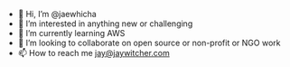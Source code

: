 - 👋 Hi, I’m @jaewhicha
- 👀 I’m interested in anything new or challenging
- 🌱 I’m currently learning AWS
- 💞️ I’m looking to collaborate on open source or non-profit or NGO work
- 📫 How to reach me jay@jaywitcher.com

<!---
jaewhicha/jaewhicha is a ✨ special ✨ repository because its `README.md` (this file) appears on your GitHub profile.
You can click the Preview link to take a look at your changes.
--->
